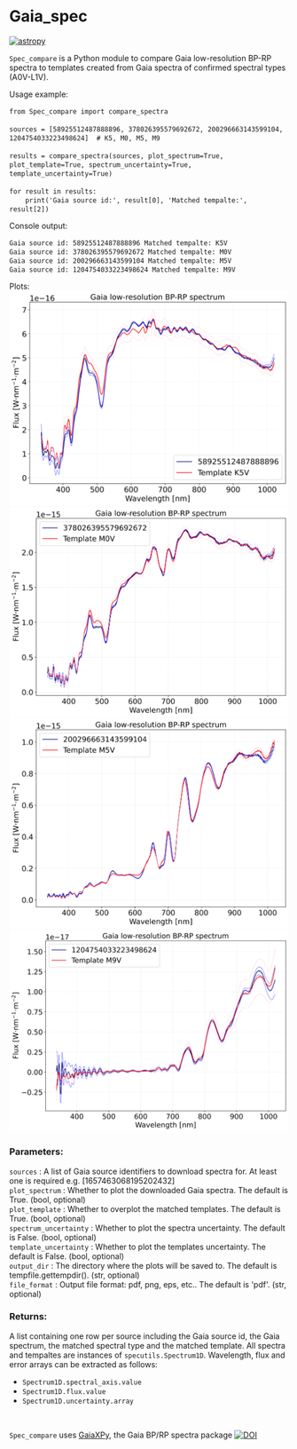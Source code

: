 # Gaia_spec

[![astropy](http://img.shields.io/badge/powered%20by-AstroPy-orange.svg?style=flat)](http://www.astropy.org/)

``Spec_compare`` is a Python module to compare Gaia low-resolution BP-RP spectra to templates created from Gaia spectra of confirmed spectral types (A0V-L1V).

Usage example:
```
from Spec_compare import compare_spectra

sources = [58925512487888896, 378026395579692672, 200296663143599104, 1204754033223498624]  # K5, M0, M5, M9

results = compare_spectra(sources, plot_spectrum=True, plot_template=True, spectrum_uncertainty=True, template_uncertainty=True)

for result in results:
    print('Gaia source id:', result[0], 'Matched tempalte:', result[2])
```

Console output:
```
Gaia source id: 58925512487888896 Matched tempalte: K5V
Gaia source id: 378026395579692672 Matched tempalte: M0V
Gaia source id: 200296663143599104 Matched tempalte: M5V
Gaia source id: 1204754033223498624 Matched tempalte: M9V
```

Plots:
![K5](examples/K5V_58925512487888896.png)
![M0](examples/M0V_378026395579692672.png)
![M5](examples/M5V_200296663143599104.png)
![M9](examples/M9V_1204754033223498624.png)


### Parameters:
``sources`` : A list of Gaia source identifiers to download spectra for. At least one is required e.g. [1657463068195202432]  
``plot_spectrum`` : Whether to plot the downloaded Gaia spectra. The default is True. (bool, optional)  
``plot_template`` : Whether to overplot the matched templates. The default is True. (bool, optional)  
``spectrum_uncertainty`` : Whether to plot the spectra uncertainty. The default is False. (bool, optional)  
``template_uncertainty`` : Whether to plot the templates uncertainty. The default is False. (bool, optional)  
``output_dir`` : The directory where the plots will be saved to. The default is tempfile.gettempdir(). (str, optional)  
``file_format`` : Output file format: pdf, png, eps, etc.. The default is 'pdf'. (str, optional)  

### Returns:
A list containing one row per source including the Gaia source id, the Gaia spectrum, the matched spectral type and the matched template.
All spectra and tempaltes are instances of ``specutils.Spectrum1D``.
Wavelength, flux and error arrays can be extracted as follows:
- ``Spectrum1D.spectral_axis.value``
- ``Spectrum1D.flux.value``
- ``Spectrum1D.uncertainty.array``

<br/>

``Spec_compare`` uses [GaiaXPy](https://gaia-dpci.github.io/GaiaXPy-website), the Gaia BP/RP spectra package [![DOI](https://zenodo.org/badge/DOI/10.5281/zenodo.7566303.svg)](https://doi.org/10.5281/zenodo.7566303)
